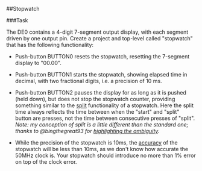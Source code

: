 ##Stopwatch

###Task

The DE0 contains a 4-digit 7-segment output display,
with each segment driven by one output pin. Create
a project and top-level called "stopwatch" that has
the following functionality:

- Push-button BUTTON0 resets the stopwatch,
  resetting the 7-segment display to "00.00".

- Push-button BUTTON1 starts the stopwatch,
  showing elapsed time in decimal, with two
  fractional digits, i.e. a precision of 10 ms.

- Push-button BUTTON2 pauses the display for as
  long as it is pushed (held down), but does not stop
  the stopwatch counter, providing something similar to the
  [split](http://en.wikipedia.org/wiki/Stopwatch) functionality
  of a stopwatch. Here the split time always reflects the time
  between when the "start" and "split" button are presses,
  not the time between consecutive presses of "split". _Note: my conception of split is a little
  different than the standard one; thanks to @bingthegreat93 for
  [highlighting the ambiguity](https://github.com/m8pple/eie1_fpga_lab/issues/2)._

- While the precision of the stopwatch is 10ms, the
  [accuracy](http://en.wikipedia.org/wiki/Accuracy_and_precision)
  of the stopwatch will be less than 10ms, as we don't
  know how accurate the 50MHz clock is. Your stopwatch
  should introduce no more than 1% error on top of
  the clock error.
